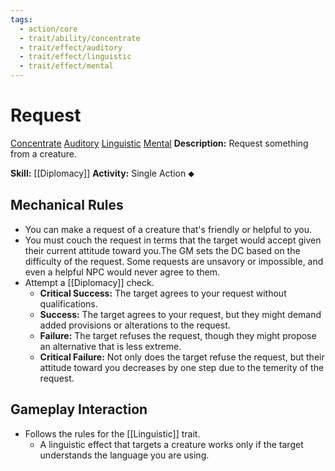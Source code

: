 ```yaml
---
tags:
  - action/core
  - trait/ability/concentrate
  - trait/effect/auditory
  - trait/effect/linguistic
  - trait/effect/mental
---
```

# Request [](#Actions "Single Action")

[Concentrate](Concentrate.md "Action & Ability Trait")  [Auditory](Auditory.md "Effect Trait") [Linguistic](Linguistic.md "Effect Trait") [Mental](Mental.md "Effect Trait")
**Description:** Request something from a creature.

**Skill:** [[Diplomacy]]
**Activity:** Single Action ⬥

## Mechanical Rules

- You can make a request of a creature that's friendly or helpful to you.
- You must couch the request in terms that the target would accept given their current attitude toward you.The GM sets the DC based on the difficulty of the request. Some requests are unsavory or impossible, and even a helpful NPC would never agree to them.  
- Attempt a [[Diplomacy]] check.
	- **Critical Success:** The target agrees to your request without qualifications.  
	- **Success:** The target agrees to your request, but they might demand added provisions or alterations to the request.  
	- **Failure:** The target refuses the request, though they might propose an alternative that is less extreme.  
	- **Critical Failure:** Not only does the target refuse the request, but their attitude toward you decreases by one step due to the temerity of the request.

## Gameplay Interaction

- Follows the rules for the [[Linguistic]] trait.
	- A linguistic effect that targets a creature works only if the target understands the language you are using.